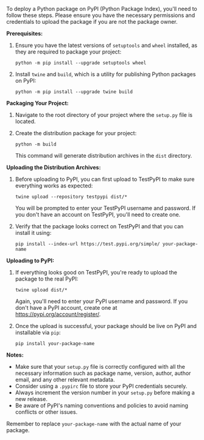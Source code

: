 To deploy a Python package on PyPI (Python Package Index), you'll need to follow these steps. Please ensure you have the necessary permissions and credentials to upload the package if you are not the package owner.

**Prerequisites:**

1. Ensure you have the latest versions of `setuptools` and `wheel` installed, as they are required to package your project:

   ```shell
   python -m pip install --upgrade setuptools wheel
   ```

2. Install `twine` and `build`, which is a utility for publishing Python packages on PyPI:

   ```shell
   python -m pip install --upgrade twine build
   ```

**Packaging Your Project:**

1. Navigate to the root directory of your project where the `setup.py` file is located.

2. Create the distribution package for your project:

   ```shell
   python -m build
   ```

   This command will generate distribution archives in the `dist` directory.

**Uploading the Distribution Archives:**

1. Before uploading to PyPI, you can first upload to TestPyPI to make sure everything works as expected:

   ```shell
   twine upload --repository testpypi dist/*
   ```

   You will be prompted to enter your TestPyPI username and password. If you don't have an account on TestPyPI, you'll need to create one.

2. Verify that the package looks correct on TestPyPI and that you can install it using:

   ```shell
   pip install --index-url https://test.pypi.org/simple/ your-package-name
   ```

**Uploading to PyPI:**

1. If everything looks good on TestPyPI, you're ready to upload the package to the real PyPI:

   ```shell
   twine upload dist/*
   ```

   Again, you'll need to enter your PyPI username and password. If you don't have a PyPI account, create one at https://pypi.org/account/register/.

2. Once the upload is successful, your package should be live on PyPI and installable via `pip`:

   ```shell
   pip install your-package-name
   ```

**Notes:**

- Make sure that your `setup.py` file is correctly configured with all the necessary information such as package name, version, author, author email, and any other relevant metadata.
- Consider using a `.pypirc` file to store your PyPI credentials securely.
- Always increment the version number in your `setup.py` before making a new release.
- Be aware of PyPI's naming conventions and policies to avoid naming conflicts or other issues.

Remember to replace `your-package-name` with the actual name of your package.
